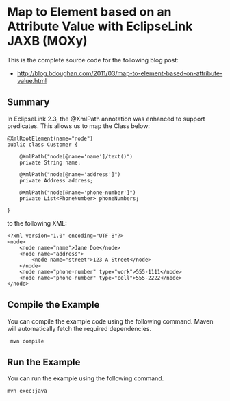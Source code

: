 Map to Element based on an Attribute Value with EclipseLink JAXB (MOXy)
=======================================================================

This is the complete source code for the following blog post:

* http://blog.bdoughan.com/2011/03/map-to-element-based-on-attribute-value.html

Summary
-------

In EclipseLink 2.3, the @XmlPath annotation was enhanced to support predicates.  This allows us to map the Class below:

    @XmlRootElement(name="node")
    public class Customer {
  
        @XmlPath("node[@name='name']/text()")
        private String name;
 
        @XmlPath("node[@name='address']")
        private Address address;
 
        @XmlPath("node[@name='phone-number']")
        private List<PhoneNumber> phoneNumbers;
 
    }
    
to the following XML:

    <?xml version="1.0" encoding="UTF-8"?>
    <node>
        <node name="name">Jane Doe</node>
        <node name="address">
            <node name="street">123 A Street</node>
        </node>
        <node name="phone-number" type="work">555-1111</node>
        <node name="phone-number" type="cell">555-2222</node>
    </node>

Compile the Example
-------------------

You can compile the example code using the following command.  Maven will automatically fetch the required dependencies.

     mvn compile

Run the Example
---------------

You can run the example using the following command.

    mvn exec:java